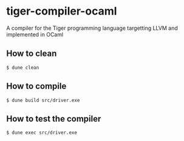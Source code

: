 # tiger-compiler-ocaml

A compiler for the Tiger programming language targetting LLVM and implemented in OCaml


## How to clean

```
$ dune clean
```

## How to compile

```
$ dune build src/driver.exe
```

## How to test the compiler

```
$ dune exec src/driver.exe
```
